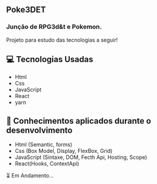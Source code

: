 ## Poke3DET

### Junção de RPG3d&t e Pokemon.

Projeto para estudo das tecnologias a seguir!

## :computer: Tecnologias Usadas

- Html
- Css
- JavaScript
- React
- yarn

## :open_book: Conhecimentos aplicados durante o desenvolvimento

- Html (Semantic, forms)
- Css (Box Model, Display, FlexBox, Grid)
- JavaScript (Sintaxe, DOM, Fecth Api, Hosting, Scope)
- React(Hooks, ContextApi)

:hourglass_flowing_sand: Em Andamento...
